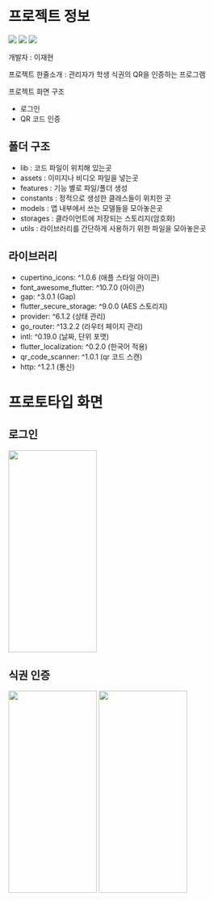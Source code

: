 # 프로젝트 정보

<a><img src="https://img.shields.io/badge/-Flutter-387ADF?style=flat-plastic&logo=Flutter&logoColor=white"/>
<img src="https://img.shields.io/badge/-Provider-FBA834?style=flat-plastic&logo=Provider&logoColor=white"/>
<img src="https://img.shields.io/badge/-Github-black?style=flat-plastic&logo=Github&logoColor=white"/></a>

개발자 : 이재현


프로젝트 한줄소개 : 관리자가 학생 식권의 QR을 인증하는 프로그램


프로젝트 화면 구조
- 로그인
- QR 코드 인증

## 폴더 구조

- lib : 코드 파일이 위치해 있는곳
- assets : 이미지나 비디오 파일을 넣는곳
- features : 기능 별로 파일/폴더 생성
- constants : 정적으로 생성한 클래스들이 위치한 곳
- models : 앱 내부에서 쓰는 모델들을 모아놓은곳
- storages : 클라이언트에 저장되는 스토리지(암호화)
- utils : 라이브러리를 간단하게 사용하기 위한 파일을 모아놓은곳

## 라이브러리

- cupertino_icons: ^1.0.6 (애플 스타일 아이콘)
- font_awesome_flutter: ^10.7.0 (아이콘)
- gap: ^3.0.1 (Gap)
- flutter_secure_storage: ^9.0.0 (AES 스토리지)
- provider: ^6.1.2 (상태 관리)
- go_router: ^13.2.2 (라우터 페이지 관리)
- intl: ^0.19.0 (날짜, 단위 포맷)
- flutter_localization: ^0.2.0 (한국어 적용)
- qr_code_scanner: ^1.0.1 (qr 코드 스캔)
- http: ^1.2.1 (통신)


# 프로토타입 화면
## 로그인
<img src="https://github.com/have-a-meal/mobile_admin_have_a_meal/assets/77985708/c69dff6a-6c9f-47f8-acce-3d25775e6d3c.png"  width="175" height="400"/>

## 식권 인증
<img src="https://github.com/have-a-meal/mobile_admin_have_a_meal/assets/77985708/410999ea-65bc-4853-97cf-3147ccbeba32.png"  width="175" height="400"/>
<img src="https://github.com/have-a-meal/mobile_admin_have_a_meal/assets/77985708/f54855a6-6f9e-4456-9544-3c4875aec432.png"  width="175" height="400"/>
